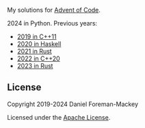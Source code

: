 My solutions for [Advent of Code](https://adventofcode.com/).

2024 in Python. Previous years:

- [2019 in C++11](https://github.com/dfm/adventofcode/tree/2019)
- [2020 in Haskell](https://github.com/dfm/adventofcode/tree/2020)
- [2021 in Rust](https://github.com/dfm/adventofcode/tree/2021)
- [2022 in C++20](https://github.com/dfm/adventofcode/tree/2022)
- [2023 in Rust](https://github.com/dfm/adventofcode/tree/2023)

## License

Copyright 2019-2024 Daniel Foreman-Mackey

Licensed under the [Apache License](/LICENSE).
